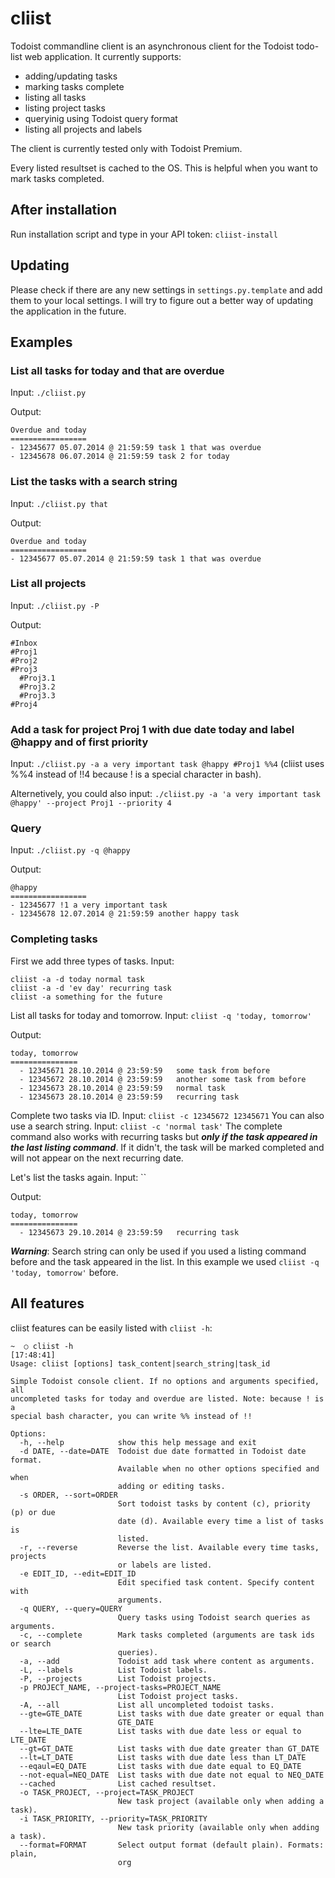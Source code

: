 cliist
======

Todoist commandline client is an asynchronous client for the Todoist todo-list web application.
It currently supports:
- adding/updating tasks
- marking tasks complete
- listing all tasks
- listing project tasks
- queryinig using Todoist query format
- listing all projects and labels

The client is currently tested only with Todoist Premium.

Every listed resultset is cached to the OS. This is helpful when you want to mark tasks completed. 

## After installation
Run installation script and type in your API token:
`cliist-install`

## Updating
Please check if there are any new settings in `settings.py.template` and add them to your local settings. I will try to figure out a better way of updating the application in the future.

## Examples

### List all tasks for today and that are overdue
Input: `./cliist.py`

Output:

```
Overdue and today
=================
- 12345677 05.07.2014 @ 21:59:59 task 1 that was overdue
- 12345678 06.07.2014 @ 21:59:59 task 2 for today
```

### List the tasks with a search string
Input: `./cliist.py that`

Output:

```
Overdue and today
=================
- 12345677 05.07.2014 @ 21:59:59 task 1 that was overdue
```

### List all projects
Input: `./cliist.py -P`

Output:

```
#Inbox
#Proj1
#Proj2
#Proj3
  #Proj3.1
  #Proj3.2
  #Proj3.3
#Proj4
```

### Add a task for project Proj 1 with due date today and label @happy and of first priority
Input: `./cliist.py -a a very important task @happy #Proj1 %%4` (cliist uses %%4 instead of !!4 because ! is a special character in bash).

Alternetively, you could also input: `./cliist.py -a 'a very important task @happy' --project Proj1 --priority 4`

### Query 
Input: `./cliist.py -q @happy`

Output:

```
@happy
=================
- 12345677 !1 a very important task
- 12345678 12.07.2014 @ 21:59:59 another happy task
```

### Completing tasks

First we add three types of tasks. Input:


```
cliist -a -d today normal task
cliist -a -d 'ev day' recurring task
cliist -a something for the future 
```

List all tasks for today and tomorrow. Input: `cliist -q 'today, tomorrow'`

Output:

```
today, tomorrow
===============
  - 12345671 28.10.2014 @ 23:59:59   some task from before
  - 12345672 28.10.2014 @ 23:59:59   another some task from before
  - 12345673 28.10.2014 @ 23:59:59   normal task
  - 12345673 28.10.2014 @ 23:59:59   recurring task
```

Complete two tasks via ID. Input: `cliist -c 12345672 12345671`
You can also use a search string. Input: `cliist -c 'normal task'`
The complete command also works with recurring tasks but ***only if the task appeared in the last listing command***. If it didn't, the task will be marked completed and will not appear on the next recurring date.

Let's list the tasks again. Input: ``

Output:

```
today, tomorrow
===============
  - 12345673 29.10.2014 @ 23:59:59   recurring task
```

***Warning***: Search string can only be used if you used a listing command before and the task appeared in the list. In this example we used `cliist -q 'today, tomorrow'` before.



## All features
cliist features can be easily listed with `cliist -h`:
```
~  ○ cliist -h                                                                                                                                                                [17:48:41]
Usage: cliist [options] task_content|search_string|task_id

Simple Todoist console client. If no options and arguments specified, all
uncompleted tasks for today and overdue are listed. Note: because ! is a
special bash character, you can write %% instead of !!

Options:
  -h, --help            show this help message and exit
  -d DATE, --date=DATE  Todoist due date formatted in Todoist date format.
                        Available when no other options specified and when
                        adding or editing tasks.
  -s ORDER, --sort=ORDER
                        Sort todoist tasks by content (c), priority (p) or due
                        date (d). Available every time a list of tasks is
                        listed.
  -r, --reverse         Reverse the list. Available every time tasks, projects
                        or labels are listed.
  -e EDIT_ID, --edit=EDIT_ID
                        Edit specified task content. Specify content with
                        arguments.
  -q QUERY, --query=QUERY
                        Query tasks using Todoist search queries as arguments.
  -c, --complete        Mark tasks completed (arguments are task ids or search
                        queries).
  -a, --add             Todoist add task where content as arguments.
  -L, --labels          List Todoist labels.
  -P, --projects        List Todoist projects.
  -p PROJECT_NAME, --project-tasks=PROJECT_NAME
                        List Todoist project tasks.
  -A, --all             List all uncompleted todoist tasks.
  --gte=GTE_DATE        List tasks with due date greater or equal than
                        GTE_DATE
  --lte=LTE_DATE        List tasks with due date less or equal to LTE_DATE
  --gt=GT_DATE          List tasks with due date greater than GT_DATE
  --lt=LT_DATE          List tasks with due date less than LT_DATE
  --eqaul=EQ_DATE       List tasks with due date equal to EQ_DATE
  --not-equal=NEQ_DATE  List tasks with due date not equal to NEQ_DATE
  --cached              List cached resultset.
  -o TASK_PROJECT, --project=TASK_PROJECT
                        New task project (available only when adding a task).
  -i TASK_PRIORITY, --priority=TASK_PRIORITY
                        New task priority (available only when adding a task).  
  --format=FORMAT       Select output format (default plain). Formats: plain,
                        org
```

